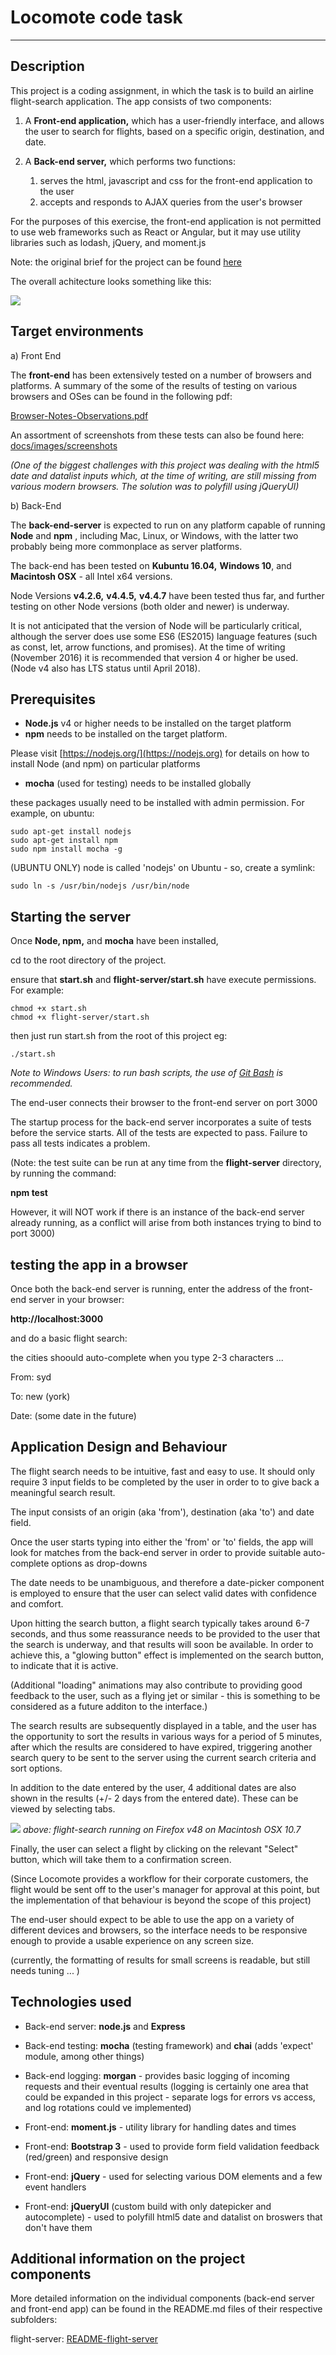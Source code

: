 # Locomote code task

----------


## Description

This project is a coding assignment, in which the task is to build an airline flight-search application.
The app consists of two components:

1. A **Front-end application,** which has a user-friendly interface, and allows the user to search for flights, based on a specific origin, destination, and date.

2. A **Back-end server,** which performs two functions:
	1.  serves the html, javascript and css for the front-end application to the user
	2.  accepts and responds to AJAX queries from the user's browser


For the purposes of this exercise, the front-end application is not permitted to use web frameworks such as React or Angular, but it may use utility libraries such as lodash, jQuery, and moment.js

Note: the original brief for the project can be found [here](http://node.locomote.com/code-task/ "here")

The overall achitecture looks something like this:

![](architecture.PNG)
 

## Target environments

a) Front End

The **front-end** has been extensively tested on a number of browsers and platforms. 
A summary of the some of the results of testing on various browsers and OSes can be found in the following pdf:

[Browser-Notes-Observations.pdf](./docs/Browser-Notes-Observations.pdf)

An assortment of screenshots from these tests can also be found here: [docs/images/screenshots](docs/images/screenshots)

*(One of the biggest challenges with this project was dealing with the html5 date and datalist inputs which, at the time of writing, are still missing from various modern browsers. The solution was to polyfill using jQueryUI)*

b) Back-End

The **back-end-server** is expected to run on any platform capable of running **Node** and **npm** , including Mac, Linux, or Windows, with the latter two probably being more commonplace as server platforms. 

The back-end has been tested on **Kubuntu 16.04,** **Windows 10**, and **Macintosh OSX** - all Intel x64 versions.

Node Versions **v4.2.6,** **v4.4.5,** **v4.4.7** have been tested thus far, and further testing on other Node versions (both older and newer) is underway. 

It is not anticipated that the version of Node will be particularly critical, although the server does use some ES6 (ES2015) language features (such as const, let, arrow functions, and promises). At the time of writing (November 2016) it is recommended that version 4 or higher be used. (Node v4 also has LTS status until April 2018). 

## Prerequisites

* **Node.js** v4 or higher needs to be installed on the target platform
* **npm** needs to be installed on the target platform.

Please visit [https://nodejs.org/](https://nodejs.org) for details on how to install Node (and npm) on particular platforms
* **mocha** (used for testing) needs to be installed globally

these packages usually need to be installed with admin permission. For example, on ubuntu:

    sudo apt-get install nodejs
    sudo apt-get install npm
    sudo npm install mocha -g
    
(UBUNTU ONLY) node is called 'nodejs' on Ubuntu - so, create a symlink:

    sudo ln -s /usr/bin/nodejs /usr/bin/node

## Starting the server

Once **Node, npm,** and **mocha** have been installed,

cd to the root directory of the project.

ensure that **start.sh** and **flight-server/start.sh** have execute permissions. For example:

	chmod +x start.sh
	chmod +x flight-server/start.sh

then just run start.sh from the root of this project eg:
    
    ./start.sh


*Note to Windows Users: to run bash scripts, the use of [Git Bash](https://git-for-windows.github.io/ "Git Bash") is recommended.* 

The end-user connects their browser to the front-end server on port 3000

The startup process for the back-end server incorporates a suite of tests before the service starts. All of the tests are expected to pass. Failure to pass all tests indicates a problem.

(Note: the test suite can be run at any time from the **flight-server** directory, by running the command:

**npm test**

However, it will NOT work if there is an instance of the back-end server already running, as a conflict will arise from both instances trying to bind to port 3000)


## testing the app in a browser

Once both the back-end server is running,
enter the address of the front-end server in your browser:

**http://localhost:3000**

and do a basic flight search:

the cities shoould auto-complete when you type 2-3 characters ...

From: syd

To: new (york)

Date: (some date in the future)

## Application Design and Behaviour

The flight search needs to be intuitive, fast and easy to use. It should only require 3 input fields to be completed by the user in order to to give back a meaningful search result.

The input consists of an origin (aka 'from'), destination (aka 'to') and date field.

Once the user starts typing into either the 'from' or 'to' fields, the app will look for matches from the back-end server in order to provide suitable auto-complete options as drop-downs
 
The date needs to be unambiguous, and therefore a date-picker component is employed to ensure that the user can select valid dates with confidence and comfort.

Upon hitting the search button, a flight search typically takes around 6-7 seconds, and thus some reassurance needs to be provided to the user that the search is underway, and that results will soon be available. In order to achieve this, a "glowing button" effect is implemented on the search button, to indicate that it is active.

(Additional "loading" animations may also contribute to providing good feedback to the user, such as a flying jet or similar - this is something to be considered as a future additon to the interface.)

The search results are subsequently displayed in a table, and the user has the opportunity to sort the results in various ways for a period of 5 minutes, after which the results are considered to have expired, triggering another search query to be sent to the server using the current search criteria and sort options.

In addition to the date entered by the user, 4 additional dates are also shown in the results (+/- 2 days from the entered date). These can be viewed by selecting tabs.

![](flight-search/images/screenshots/OSX10.7-firefox48.PNG)
*above: flight-search running on Firefox v48 on Macintosh OSX 10.7*


Finally, the user can select a flight by clicking on the relevant "Select" button, which will take them to a confirmation screen. 

(Since Locomote provides a workflow for their corporate customers, the flight would be sent off to the user's manager for approval at this point, but the implementation of that behaviour is beyond the scope of this project) 

The end-user should expect to be able to use the app on a variety of different devices and browsers, so the interface needs to be responsive enough to provide a usable experience on any screen size.

(currently, the formatting of results for small screens is readable, but still needs tuning ... )


## Technologies used

* Back-end server: **node.js** and **Express**
* Back-end testing: **mocha** (testing framework) and **chai** (adds 'expect' module, among other things)
* Back-end logging: **morgan** - provides basic logging of incoming requests and their eventual results (logging is certainly one area that could be expanded in this project - separate logs for errors vs access, and log rotations could ve implemented)

* Front-end: **moment.js** - utility library for handling dates and times
* Front-end: **Bootstrap 3** - used to provide form field validation feedback (red/green) and responsive design
* Front-end: **jQuery** - used for selecting various DOM elements and a few event handlers
* Front-end: **jQueryUI** (custom build with only datepicker and autocomplete) - used to polyfill html5 date and datalist on broswers that don't have them
  
## Additional information on the project components

More detailed information on the individual components (back-end server and front-end app) can be found in the README.md files of their respective subfolders:

flight-server:
[README-flight-server](docs/flight-server/README.md)




